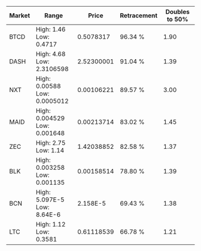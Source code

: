 | Market | Range | Price| Retracement | Doubles to 50% |
| --- | --- | --- | --- | --- |
| BTCD | High: 1.46<br />Low: 0.4717 | 0.5078317 | 96.34 % | 1.90 |
| DASH | High: 4.68<br />Low: 2.3106598 | 2.52300001 | 91.04 % | 1.39 |
| NXT | High: 0.00588<br />Low: 0.0005012 | 0.00106221 | 89.57 % | 3.00 |
| MAID | High: 0.004529<br />Low: 0.001648 | 0.00213714 | 83.02 % | 1.45 |
| ZEC | High: 2.75<br />Low: 1.14 | 1.42038852 | 82.58 % | 1.37 |
| BLK | High: 0.003258<br />Low: 0.001135 | 0.00158514 | 78.80 % | 1.39 |
| BCN | High: 5.097E-5<br />Low: 8.64E-6 | 2.158E-5 | 69.43 % | 1.38 |
| LTC | High: 1.12<br />Low: 0.3581 | 0.61118539 | 66.78 % | 1.21 |
